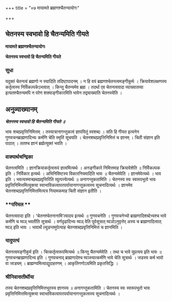 +++
title = "०७ मायामते ब्रह्मणश्चैतन्यायोगः"

+++


## चेतनस्य स्वभावो हि चैतन्यमिति गीयते

**मायामते ब्रह्मणश्चैतन्यायोगः**

**चेतनस्य स्वभावो हि चैतन्यमिति गीयते**

### **सुधा**

यदुक्तं चेतनत्वं ब्रह्मणो न स्यादिति तदिष्टापादनम् । न हि वयं ब्रह्मणश्चेतनत्वमङ्गीकुर्मः । क्रियावेशलक्षणस्य कर्तृत्वस्य निर्विकल्पकेऽभावात् । किन्तु चैतन्यमेव ब्रह्म । तदर्था एव चेतनत्ववादा व्याख्यातव्या इत्यतश्चैतन्यमपि न परेण शक्याङ्गीकारमिति भावेन तद्व्याख्याति चेतनस्येति ।

## **अनुव्याख्यानम्**

***चेतनस्य स्वभावो हि चैतन्यमिति गीयते ॥***

भावः शब्दप्रवृत्तिनिमित्तम् । तस्यात्रानागन्तुकत्वं ज्ञापयितुं स्वशब्दः । सति हि गीयत इत्यनेन गुणवचनब्राह्मणादिभ्यः कर्मणि चेति स्मृतिं सूचयति । चेतनशब्दप्रवृत्तिनिमित्तं च ज्ञानम् । चिती संज्ञान इति पाठात् । ततश्च ज्ञानं ब्रह्मेत्युक्तं भवति ।

### **वाक्यार्थचन्द्रिका**

चेतनत्वमिति । ज्ञानक्रियाकर्तृत्वरूपं ज्ञत्वमित्यर्थः । अनङ्गीकारे निमित्तमाह क्रियावेशेति ॥ निर्विकल्पक इति । निर्विकार इत्यर्थः । अभिनिविष्टस्य विकारनियमादिति भावः ॥ चैतन्यमेवेति । ज्ञानमेवेत्यर्थः । भाव इति । भवत्यस्माच्छब्दप्रवृत्तिरिति व्युत्पत्त्येत्यर्थः ॥ अनागन्तुकतामिति । चेतनस्य स्वः स्वरूपभूतो भावः प्रवृत्तिनिमित्तमित्युक्त्या स्वाभाविकत्वापरपर्यायानागन्तुकत्वस्य सूचनादित्यर्थः । ज्ञानमेव चेतनशब्दप्रवृत्तिनिमित्तमित्यत्र नियामकमाह चिती संज्ञान इतीति ।

### **परिमल **

चेतनत्ववादा इति । ‘चेतनश्चेतनानामि’त्यादय इत्यर्थः ॥ गुणवचनेति । गुणवचनेभ्यो ब्राह्मणादिशब्देभ्यश्च भावे कर्मणि च ष्यञ् भवतीति सूत्रार्थः । वर्णदृढादिभ्यः ष्यञ् वेति पूर्वसूत्रात् ष्यञोऽनुवृत्तेर् अस्य च ब्राह्मणादित्वात् ष्यञ् इति भावः । भावार्थे ल्युडन्तमुपेत्याह चेतनशब्दप्रवृत्तिनिमित्तं च ज्ञानमिति ।

### **यादुपत्यं**

चेतनत्वमङ्गीकुर्म इति । चित्कर्तृत्वरूपमित्यर्थः ॥ किन्तु चैतन्यमेवेति । तथा च भावे युप्रत्यय इति भावः ॥ गुणवचनब्राह्मणादिभ्य इति । गुणवचनाद् ब्राह्मणादेश्च ष्यञ्स्यात्कर्मणि भावे चेति सूत्रार्थः । जडस्य कर्म भावो वा जाड्यम् । ब्राह्मण्यमित्याद्युदाहरणम् । आकृतिगणोऽयमिति प्रकृतसिद्धिः ।

### **श्रीनिवासतीर्थीया**

तस्य चेतनशब्दप्रवृत्तिनिमित्तभूतस्य ज्ञानस्य ॥ अनागन्तुकतामिति । चेतनस्य स्वः स्वरूपभूतो भावः प्रवृत्तिनिमित्तमित्युक्त्या स्वाभाविकत्वापरपर्यायानागन्तुकत्वस्य सूचनादित्यर्थः ।

